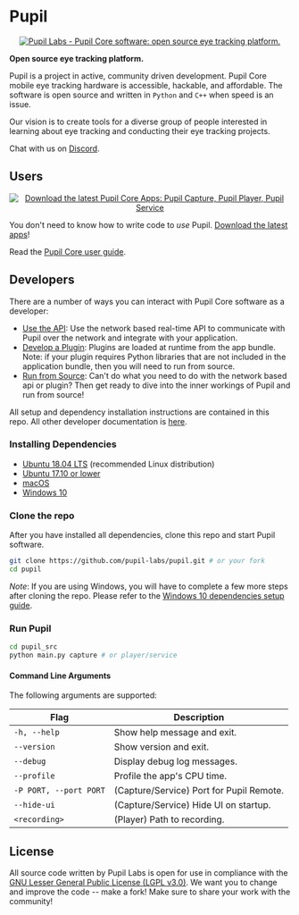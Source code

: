 # Pupil
<a 
href="https://pupil-labs.com"
rel="noopener"
target="_blank">
	<p align="center">
		<img 
		src="https://raw.githubusercontent.com/wiki/pupil-labs/pupil/media/images/pupil_labs_pupil_core_repo_banner.jpg" 
		alt="Pupil Labs - Pupil Core software: open source eye tracking platform."/>
	</p>
</a>

**Open source eye tracking platform.**

Pupil is a project in active, community driven development. Pupil Core mobile eye tracking hardware is accessible, hackable, and affordable. The software is open source and written in `Python` and `C++` when speed is an issue.

Our vision is to create tools for a diverse group of people interested in learning about eye tracking and conducting their eye tracking projects.

Chat with us on [Discord](https://pupil-labs.com/chat "Pupil Server on Discord").

## Users
<a 
href="https://github.com/pupil-labs/pupil/releases/latest#user-content-downloads"
rel="noopener"
target="_blank">
	<p align="center">
		<img 
		src="https://raw.githubusercontent.com/wiki/pupil-labs/pupil/media/images/pupil_labs_pupil_core_app_download_banner.png" 
		alt="Download the latest Pupil Core Apps: Pupil Capture, Pupil Player, Pupil Service"/>
	</p>
</a>


You don't need to know how to write code to _use_ Pupil. [Download the latest apps](https://github.com/pupil-labs/pupil/releases/latest#user-content-downloads "Download Pupil Capture, Pupil Player, and Pupil Service application bundles")! 

Read the [Pupil Core user guide](https://docs.pupil-labs.com/core/ "Pupil Core user guide"). 

## Developers
There are a number of ways you can interact with Pupil Core software as a developer:

- [Use the API](https://docs.pupil-labs.com/developer/core/network-api/): Use the network based real-time API to communicate with Pupil over the network and integrate with your application. 
- [Develop a Plugin](https://docs.pupil-labs.com/developer/core/plugin-api/): Plugins are loaded at runtime from the app bundle. Note: if your plugin requires Python libraries that are not included in the application bundle, then you will need to run from source. 
- [Run from Source](#installing-dependencies): Can't do what you need to do with the network based api or plugin? Then get ready to dive into the inner workings of Pupil and run from source!

All setup and dependency installation instructions are contained in this repo. All other developer documentation is [here](https://docs.pupil-labs.com/developer/core/overview/ "Pupil Core developer docs").

### Installing Dependencies
- [Ubuntu 18.04 LTS](./docs/dependencies-ubuntu18.md "Pupil dependency installation for Ubuntu 18.04") (recommended Linux distribution)
- [Ubuntu 17.10 or lower](./docs/dependencies-ubuntu17.md "Pupil dependency installation for Ubuntu 17.10 or lower")
- [macOS](./docs/dependencies-macos.md "Pupil dependency installation for macOS")
- [Windows 10](./docs/dependencies-windows.md "Pupil dependency installation for Windows 10")

### Clone the repo
After you have installed all dependencies, clone this repo and start Pupil software.

```sh
git clone https://github.com/pupil-labs/pupil.git # or your fork
cd pupil
```

_Note_: If you are using Windows, you will have to complete a few more steps after cloning the repo. Please refer to the [Windows 10 dependencies setup guide](./docs/dependencies-windows.md "Pupil dependency installation for Windows 10").

### Run Pupil

```sh
cd pupil_src
python main.py capture # or player/service
```

#### Command Line Arguments

The following arguments are supported:

| Flag                   | Description                              |
| ---------------------- | ---------------------------------------- |
| `-h, --help`           | Show help message and exit.              |
| `--version`            | Show version and exit.                   |
| `--debug`              | Display debug log messages.              |
| `--profile`            | Profile the app's CPU time.              |
| `-P PORT, --port PORT` | (Capture/Service) Port for Pupil Remote. |
| `--hide-ui`            | (Capture/Service) Hide UI on startup.    |
| `<recording>`          | (Player) Path to recording.              |



## License
All source code written by Pupil Labs is open for use in compliance with the [GNU Lesser General Public License (LGPL v3.0)](http://www.gnu.org/licenses/lgpl-3.0.en.html). We want you to change and improve the code -- make a fork! Make sure to share your work with the community!
